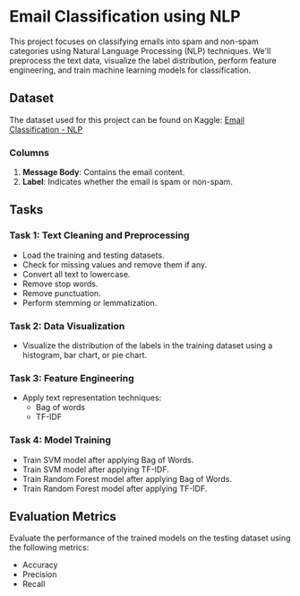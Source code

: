 # Email Classification using NLP

This project focuses on classifying emails into spam and non-spam categories using Natural Language Processing (NLP) techniques. We'll preprocess the text data, visualize the label distribution, perform feature engineering, and train machine learning models for classification.

## Dataset

The dataset used for this project can be found on Kaggle: [Email Classification - NLP](https://www.kaggle.com/datasets/datatattle/email-classification-nlp)

### Columns

1. **Message Body**: Contains the email content.
2. **Label**: Indicates whether the email is spam or non-spam.

## Tasks

### Task 1: Text Cleaning and Preprocessing

- Load the training and testing datasets.
- Check for missing values and remove them if any.
- Convert all text to lowercase.
- Remove stop words.
- Remove punctuation.
- Perform stemming or lemmatization.

### Task 2: Data Visualization

- Visualize the distribution of the labels in the training dataset using a histogram, bar chart, or pie chart.

### Task 3: Feature Engineering

- Apply text representation techniques:
  - Bag of words
  - TF-IDF

### Task 4: Model Training

- Train SVM model after applying Bag of Words.
- Train SVM model after applying TF-IDF.
- Train Random Forest model after applying Bag of Words.
- Train Random Forest model after applying TF-IDF.

## Evaluation Metrics

Evaluate the performance of the trained models on the testing dataset using the following metrics:
- Accuracy
- Precision
- Recall


